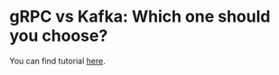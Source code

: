 # gRPC vs Kafka: Which one should you choose?

You can find tutorial [here](https://youtu.be/Qkhfhhn8ALU).
